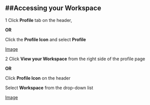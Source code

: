## ##**Accessing your Workspace**

1 Click **Profile** tab on the header,

**OR**
        
Click the **Profile Icon** and select **Profile**

[Image](http://abc.com)

2 Click **View your Workspace** from the right side of the profile page

**OR**
        
Click **Profile Icon** on the header

Select **Workspace** from the drop-down list

[Image](http://abc.com)

